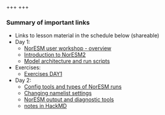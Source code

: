 +++
+++

### Summary of important links

- Links to lesson material in the schedule below (shareable)
- Day 1:
  + [NorESM user workshop - overview](https://github.com/NorESMhub/NorESM2_Workshop_2024/blob/main/presentations/01-NorESM_user_workshop-DAY1.pdf)
  + [Introduction to NorESM2](https://github.com/NorESMhub/NorESM2_Workshop_2024/blob/main/presentations/02-Introduction_to_NorESM2.pdf)
  + [Model architecture and run scripts](https://github.com/NorESMhub/NorESM2_Workshop_2024/blob/main/presentations/03-NorESM_Model_Structure_and_Use_DAY1.pdf)
- Exercises:
  + [Exercises DAY1](https://github.com/NorESMhub/NorESM2_Workshop_2024/blob/main/exercises/NorESM_workshop_2024_exercises.pdf)
- Day 2:
  + [Config tools and types of NorESM runs](https://github.com/NorESMhub/NorESM2_Workshop_2024/blob/main/presentations/04-NorESM_UserWorkshop2024_DAY2.pdf)
  + [Changing namelist settings](https://github.com/NorESMhub/NorESM2_Workshop_2024/blob/main/presentations/Day2_02_NorESM-namelists_MD.pdf)
  + [NorESM output and diagnostic tools](https://github.com/NorESMhub/NorESM2_Workshop_2024/blob/main/presentations/05-NorESM-Diagnostics-DAY2.pdf)
  - [notes in HackMD](https://hackmd.io/v19N1OEpRXGaHuB7zGCAWA)
